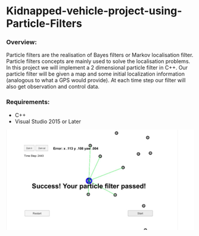 # Kidnapped-vehicle-project-using-Particle-Filters

### Overview:
Particle filters are the realisation of Bayes filters or Markov localisation filter. Particle filters concepts are mainly used to solve the localisation problems.
In this project we will implement a 2 dimensional particle filter in C++. Our particle filter will be given a map and some initial localization information (analogous to what a GPS would provide). At each time step our filter will also get observation and control data.

### Requirements:
- C++
- Visual Studio 2015 or Later


![alt text](https://github.com/Asif1405/Kidnapped-vehicle-project-using-Particle-Filters/blob/master/Capture.JPG)
